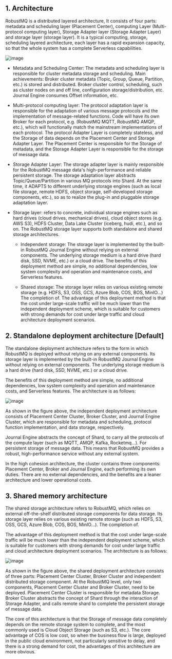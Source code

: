 ## 1. Architecture
RobustMQ is a distributed layered architecture, It consists of four parts: metadata and scheduling layer (Placement Center), computing Layer (Multi-protocol computing layer), Storage Adapter layer (Storage Adapter Layer) and storage layer (storage layer). It is a typical computing, storage, scheduling layered architecture, each layer has a rapid expansion capacity, so that the whole system has a complete Serverless capabilities.

![image](https://uploader.shimo.im/f/EzvImtDnVLmiWMp1.png!thumbnail?accessToken=eyJhbGciOiJIUzI1NiIsImtpZCI6ImRlZmF1bHQiLCJ0eXAiOiJKV1QifQ.eyJleHAiOjE3NDIzNTc4NTEsImZpbGVHVUlEIjoiRWUzMm1FbGFlZWhaejlBMiIsImlhdCI6MTc0MjM1NzU1MSwiaXNzIjoidXBsb2FkZXJfYWNjZXNzX3Jlc291cmNlIiwicGFhIjoiYWxsOmFsbDoiLCJ1c2VySWQiOjQxNTIyNzgwfQ.6xsFSqx8WnH7_y1NhfiSDDIgc-ayAwqNm6DzeNyV5kk)

- Metadata and Scheduling Center: The metadata and scheduling layer is responsible for cluster metadata storage and scheduling. Main achievements:
Broker cluster metadata (Topic, Group, Queue, Partition, etc.) is stored and distributed.
Broker cluster control, scheduling, such as cluster nodes on and off line, configuration storage/distribution, etc.
Journal Engine consumes Offset information, etc.

- Multi-protocol computing layer: The protocol adaptation layer is responsible for the adaptation of various message protocols and the implementation of message-related functions. Code will have its own Broker for each protocol, e.g. (RobustMQ MQTT, RobustMQ AMQP, etc.), which will functionally match the mainstream implementations of each protocol. The protocol Adapter Layer is completely stateless, and the Storage of data depends on the Placement Center and Storage Adapter Layer. The Placement Center is responsible for the Storage of metadata, and the Storage Adapter Layer is responsible for the storage of message data.

- Storage Adapter Layer: The storage adapter layer is mainly responsible for the RobustMQ message data's high-performance and reliable persistent storage. The storage adaptation layer abstracts Topic/Queue/Partition in various MQ protocols into Shard. At the same time, it ADAPTS to different underlying storage engines (such as local file storage, remote HDFS, object storage, self-developed storage components, etc.), so as to realize the plug-in and pluggable storage adaptation layer.

- Storage layer: refers to concrete, individual storage engines such as hard drives (cloud drives, mechanical drives), cloud object stores (e.g. AWS S3), HDFS Cluster, Data Lake Cluster (iceberg, hudi, etc.), and so on. The RobustMQ storage layer supports both standalone and shared storage architectures.

  - Independent storage: The storage layer is implemented by the built-in RobustMQ Journal Engine without relying on external components. The underlying storage medium is a hard drive (hard disk, SSD, NVME, etc.) or a cloud drive. The benefits of this deployment method are simple, no additional dependencies, low system complexity and operation and maintenance costs, and Serverless features.

  - Shared storage: The storage layer relies on various existing remote storage (e.g. HDFS, S3, OSS, GCS, Azure Blob, COS, BOS, MinIO...) The completion of. The advantage of this deployment method is that the cost under large-scale traffic will be much lower than the independent deployment scheme, which is suitable for customers with strong demands for cost under large traffic and cloud architecture deployment scenarios.

## 2. Standalone deployment architecture [Default]

The standalone deployment architecture refers to the form in which RobustMQ is deployed without relying on any external components. Its storage layer is implemented by the built-in RobustMQ Journal Engine without relying on external components. The underlying storage medium is a hard drive (hard disk, SSD, NVME, etc.) or a cloud drive.

The benefits of this deployment method are simple, no additional dependencies, low system complexity and operation and maintenance costs, and Serverless features. The architecture is as follows:

![image](https://uploader.shimo.im/f/dgwor7moOrJevT6f.png!thumbnail?accessToken=eyJhbGciOiJIUzI1NiIsImtpZCI6ImRlZmF1bHQiLCJ0eXAiOiJKV1QifQ.eyJleHAiOjE3NDIzNTc4NTEsImZpbGVHVUlEIjoiRWUzMm1FbGFlZWhaejlBMiIsImlhdCI6MTc0MjM1NzU1MSwiaXNzIjoidXBsb2FkZXJfYWNjZXNzX3Jlc291cmNlIiwicGFhIjoiYWxsOmFsbDoiLCJ1c2VySWQiOjQxNTIyNzgwfQ.6xsFSqx8WnH7_y1NhfiSDDIgc-ayAwqNm6DzeNyV5kk)

As shown in the figure above, the independent deployment architecture consists of Placement Center Cluster, Broker Cluster, and Journal Engine Cluster, which are responsible for metadata and scheduling, protocol function implementation, and data storage, respectively.

Journal Engine abstracts the concept of Shard, to carry all the protocols of the compute layer (such as MQTT, AMQP, Kafka, Rocketmq...). For persistent storage of message data. This means that RobustMQ provides a robust, high-performance service without any external system.

In the high cohesion architecture, the cluster contains three components: Placement Center, Broker and Journal Engine, each performing its own duties. There are no external dependencies, and the benefits are a leaner architecture and lower operational costs.

## 3. Shared memory architecture
The shared storage architecture refers to RobustMQ, which relies on external off-the-shelf distributed storage components for data storage. Its storage layer relies on various existing remote storage (such as HDFS, S3, OSS, GCS, Azure Blob, COS, BOS, MinIO...). The completion of.

The advantage of this deployment method is that the cost under large-scale traffic will be much lower than the independent deployment scheme, which is suitable for customers with strong demands for cost under large traffic and cloud architecture deployment scenarios. The architecture is as follows:


![image](https://uploader.shimo.im/f/dgwor7moOrJevT6f.png!thumbnail?accessToken=eyJhbGciOiJIUzI1NiIsImtpZCI6ImRlZmF1bHQiLCJ0eXAiOiJKV1QifQ.eyJleHAiOjE3NDIzNTc4NTEsImZpbGVHVUlEIjoiRWUzMm1FbGFlZWhaejlBMiIsImlhdCI6MTc0MjM1NzU1MSwiaXNzIjoidXBsb2FkZXJfYWNjZXNzX3Jlc291cmNlIiwicGFhIjoiYWxsOmFsbDoiLCJ1c2VySWQiOjQxNTIyNzgwfQ.6xsFSqx8WnH7_y1NhfiSDDIgc-ayAwqNm6DzeNyV5kk)

As shown in the figure above, the shared deployment architecture consists of three parts: Placement Center Cluster, Broker Cluster and independent distributed storage component. At the RobustMQ level, only two components, Placement Center Cluster and Broker Cluster, need to be deployed. Placement Center Cluster is responsible for metadata Storage. Broker Cluster abstracts the concept of Shard through the interaction of Storage Adapter, and calls remote shard to complete the persistent storage of message data.

The core of this architecture is that the Storage of message data completely depends on the remote storage system to complete, and the most commonly used is Cloud Object Storage (such as S3, etc.). The core advantage of COS is low cost, so when the business flow is large, deployed in the public cloud environment, not particularly sensitive to delay, and there is a strong demand for cost, the advantages of this architecture are more obvious.
